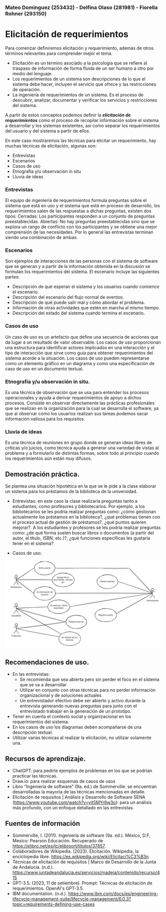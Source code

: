 ### Mateo Dominguez (253432) - Delfina Olaso (281981) - Fiorella Rohner (293150)

# Elicitación de requerimientos

Para comenzar definiremos elicitación y requerimiento, además de otros términos relevantes para comprender mejor el tema.

- Elicitación es un término asociado a la psicología que se refiere al traspaso de información de forma fluida de un ser humano a otro por medio del lenguaje.
- Los requerimientos de un sistema son descripciones de lo que el sistema debe hacer, incluyen el servicio que ofrece y las restricciones de operación.
- La ingeniería de requerimientos de un sistema. Es el proceso de descubrir, analizar, documentar y verificar los servicios y restricciones del sistema. 

A partir de estos conceptos podemos definir la ***elicitación de requerimientos*** como el proceso de recopilar información sobre el sistema a desarrollar y los sistemas existentes, así como separar los requerimientos del usuario y del sistema a partir de ellos.

En este caso mostraremos las técnicas para elicitar un requerimiento, hay muchas técnicas de elicitación, algunas son:

- Entrevistas
- Escenarios 
- Casos de uso
- Etnografía  y/u observación in situ
- Lluvia de ideas 

### Entrevistas 

El equipo de ingeniería de requerimientos formula preguntas sobre el sistema que está en uso y el sistema que está en proceso de desarrollo, los requerimientos salen de las respuestas a dichas preguntas, existen dos tipos:
Cerradas: Los participantes responden a un conjunto de preguntas preestablecidas.
Abiertas: No hay preguntas preestablecidas sino que se explora un rango de conflicto con los participantes y se obtiene una mejor comprensión de las necesidades. 
Por lo general las entrevistas terminan siendo una combinación de ambas.

### Escenarios

Son ejemplos de interacciones de las personas con el sistema de software que se generan y a partir de la información obtenida en la discusión se formulan los requerimientos del sistema. El escenario incluye las siguientes partes:
- Descripción de qué esperan el sistema y los usuarios cuando comience el escenario.
- Descripción del escenario del flujo normal de eventos.
- Descripción de qué puede salir mal y cómo abordar el problema. 
- Información de otras actividades que estén en marcha al mismo tiempo.
- Descripción del estado del sistema cuando termina el escenario.

### Casos de uso 

Un caso de uso es un artefacto que define una secuencia de acciones que da lugar a un resultado de valor observable. Los casos de uso proporcionan una estructura para identificar actores implicados en una interacción y el tipo de interacción que sirve como guía para obtener requerimientos del sistema acorde a la situación. Los casos de uso pueden representarse como un elemento gráfico en un diagrama y como una especificación de caso de uso en un documento textual.

### Etnografía y/u observación in situ.

Es una técnica de observación que se usa para entender los procesos operacionales y ayuda a derivar requerimientos de apoyo a dichos procesos.
Consiste en observar directamente las prácticas profesionales que se realizan en la organización para la cual se desarrolla el software, ya que al observar cómo los usuarios realizan sus tareas podemos sacar información valiosa para los requisitos.

### Lluvia de ideas 

Es una técnica de reuniones en grupo donde se generan ideas libres de críticas y/o juicios, como técnica ayuda a generar una variedad de vistas al problema y a formularlo de distintas formas, sobre todo al principio cuando los requerimientos aún están muy difusos.


## Demostración práctica.

Se plantea una situación hipotética en la que se le pide a la clase elaborar un sistema para los préstamos de la biblioteca de la universidad.

- Entrevistas: en este caso la clase realizaría preguntas tanto a estudiantes, como profesores y bibliotecarios. Por ejemplo, a los bibliotecarios se les podría realizar preguntas como: ¿cómo gestionan actualmente los préstamos en la biblioteca?, ¿qué problemas tienen con el proceso actual de gestión de préstamos?, ¿qué puntos quieren mejorar?. A los estudiantes y profesores se les podría realizar preguntas como: ¿de qué forma suelen buscar libros o documentos (a partir del autor, el título, ISBN, etc.)?, ¿qué funciones específicas les gustaría tener en el sistema?

- Casos de uso:

![Imagen Casos de uso](imagenCasosDeUsos.png)

## Recomendaciones de uso.

- En las entrevistas:
    - Se recomienda que sea abierta pero sin perder el foco en el sistema que se va a desarrollar 
    - Utilizar en conjunto con otras técnicas para no perder información organizacional y de soluciones actuales
    - Un entrevistador efectivo debe ser abierto y activo durante la entrevista generando nuevas preguntas para junto con el entrevistado trabajar en la generación de un prototipo.
- Tener en cuenta el contexto social y organizacional en los requerimientos del sistema.
- En los casos de uso los diagramas deben acompañarse de una descripción textual.
- Utilizar varias técnicas al realizar la elicitación, no utilizar solamente una.

## Recursos de aprendizaje.

- ChatGPT: para pedirle ejemplos de problemas en los que se podrían practicar las técnicas.
- Draw.io: para realizar esquemas de casos de usos
- Libro “Ingeniería de software” (9a. ed.) de Sommerville: se encuentran desarrolladas la mayoría de las técnicas mencionadas en detalle.
- Elicitación de requisitos | Análisis y Desarrollo de Software SENA (https://www.youtube.com/watch?v=yit5MYr6w3o): para un análisis más profundo, con un enfoque detallado en las entrevistas.

## Fuentes de información

- Sommerville, I. (2011). Ingeniería de software (9a. ed.). México, D.F, Mexico: Pearson Educación. Recuperado de https://elibro.net/es/lc/elibroort/titulos/37857.
- Colaboradores de Wikipedia. (2023). Elicitación. Wikipedia, la enciclopedia libre. https://es.wikipedia.org/wiki/Elicitaci%C3%B3n
- Técnicas de elicitación de requisitos | Marco de Desarrollo de la Junta de Andalucía. (n.d.). https://www.juntadeandalucia.es/servicios/madeja/contenido/recurso/415
- GPT-3.5. (2023, 11 de setiembre). Prompt: Técnicas de elicitación de requerimientos.  OpenAI's GPT-3.5.
- IBM documentation. (n.d.). https://www.ibm.com/docs/es/engineering-lifecycle-management-suite/lifecycle-management/6.0.3?topic=requirements-defining-use-cases